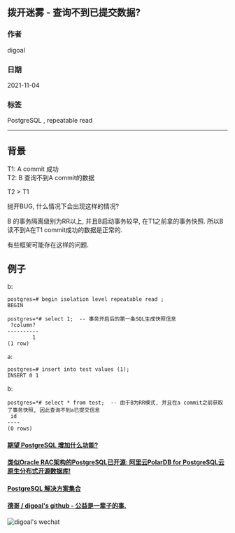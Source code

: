 ## 拨开迷雾 - 查询不到已提交数据?  

### 作者
digoal

### 日期
2021-11-04

### 标签
PostgreSQL , repeatable read   

----

## 背景
T1: A commit 成功  
T2: B 查询不到A commit的数据  
  
T2 > T1  
  
抛开BUG, 什么情况下会出现这样的情况?  
  
B 的事务隔离级别为RR以上, 并且B启动事务较早, 在T1之前拿的事务快照. 所以B读不到A在T1 commit成功的数据是正常的.   
  
有些框架可能存在这样的问题.    
  
## 例子
  
b:   
  
```  
postgres=# begin isolation level repeatable read ;  
BEGIN  
  
postgres=*# select 1;  -- 事务开启后的第一条SQL生成快照信息  
 ?column?   
----------  
        1  
(1 row)  
```  
  
a:   
  
```  
postgres=# insert into test values (1);  
INSERT 0 1  
```  
  
b:  
  
```  
postgres=*# select * from test;  -- 由于B为RR模式, 并且在a commit之前获取了事务快照, 因此查询不到a已提交信息  
 id   
----  
(0 rows)  
```  

  
  
#### [期望 PostgreSQL 增加什么功能?](https://github.com/digoal/blog/issues/76 "269ac3d1c492e938c0191101c7238216")
  
  
#### [类似Oracle RAC架构的PostgreSQL已开源: 阿里云PolarDB for PostgreSQL云原生分布式开源数据库!](https://github.com/ApsaraDB/PolarDB-for-PostgreSQL "57258f76c37864c6e6d23383d05714ea")
  
  
#### [PostgreSQL 解决方案集合](https://yq.aliyun.com/topic/118 "40cff096e9ed7122c512b35d8561d9c8")
  
  
#### [德哥 / digoal's github - 公益是一辈子的事.](https://github.com/digoal/blog/blob/master/README.md "22709685feb7cab07d30f30387f0a9ae")
  
  
![digoal's wechat](../pic/digoal_weixin.jpg "f7ad92eeba24523fd47a6e1a0e691b59")
  
